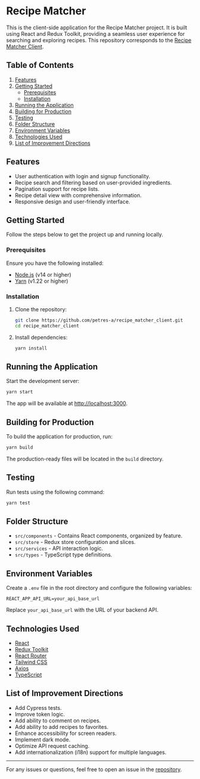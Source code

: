 # Recipe Matcher

This is the client-side application for the Recipe Matcher project. It is built using React and Redux Toolkit, providing a seamless user experience for searching and exploring recipes. This repository corresponds to the [Recipe Matcher Client](https://github.com/petres-a/recipe_matcher_client/).

## Table of Contents

1. [Features](#features)
2. [Getting Started](#getting-started)
   - [Prerequisites](#prerequisites)
   - [Installation](#installation)
3. [Running the Application](#running-the-application)
4. [Building for Production](#building-for-production)
5. [Testing](#testing)
6. [Folder Structure](#folder-structure)
7. [Environment Variables](#environment-variables)
8. [Technologies Used](#technologies-used)
9. [List of Improvement Directions](#list-of-improvement-directions)

## Features

- User authentication with login and signup functionality.
- Recipe search and filtering based on user-provided ingredients.
- Pagination support for recipe lists.
- Recipe detail view with comprehensive information.
- Responsive design and user-friendly interface.

## Getting Started

Follow the steps below to get the project up and running locally.

### Prerequisites

Ensure you have the following installed:

- [Node.js](https://nodejs.org/) (v14 or higher)
- [Yarn](https://yarnpkg.com/) (v1.22 or higher)

### Installation

1. Clone the repository:

   ```bash
   git clone https://github.com/petres-a/recipe_matcher_client.git
   cd recipe_matcher_client
   ```

2. Install dependencies:

   ```bash
   yarn install
   ```

## Running the Application

Start the development server:

```bash
yarn start
```

The app will be available at [http://localhost:3000](http://localhost:3000).

## Building for Production

To build the application for production, run:

```bash
yarn build
```

The production-ready files will be located in the `build` directory.

## Testing

Run tests using the following command:

```bash
yarn test
```

## Folder Structure

- `src/components` - Contains React components, organized by feature.
- `src/store` - Redux store configuration and slices.
- `src/services` - API interaction logic.
- `src/types` - TypeScript type definitions.

## Environment Variables

Create a `.env` file in the root directory and configure the following variables:

```env
REACT_APP_API_URL=your_api_base_url
```

Replace `your_api_base_url` with the URL of your backend API.

## Technologies Used

- [React](https://reactjs.org/)
- [Redux Toolkit](https://redux-toolkit.js.org/)
- [React Router](https://reactrouter.com/)
- [Tailwind CSS](https://tailwindcss.com/)
- [Axios](https://axios-http.com/)
- [TypeScript](https://www.typescriptlang.org/)

## List of Improvement Directions

- Add Cypress tests.
- Improve token logic.
- Add ability to comment on recipes.
- Add ability to add recipes to favorites.
- Enhance accessibility for screen readers.
- Implement dark mode.
- Optimize API request caching.
- Add internationalization (i18n) support for multiple languages.

---

For any issues or questions, feel free to open an issue in the [repository](https://github.com/petres-a/recipe_matcher_client/issues).
